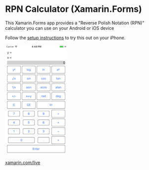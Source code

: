 # RPN Calculator (Xamarin.Forms)

This Xamarin.Forms app provides a "Reverse Polish Notation (RPN)" calculator you can use on your Android or iOS device

Follow the [setup instructions](https://developer.xamarin.com/guides/cross-platform/live/install) to try this out on your iPhone.

![](Screenshots/rpn-calculator-sml.png)

[xamarin.com/live](https://xamarin.com/live)
